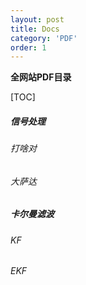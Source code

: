 ```yaml
---
layout: post
title: Docs
category: 'PDF'
order: 1
---
```


**全网站PDF目录**

[TOC]


##### 信号处理
###### 打啥对
###### 大萨达
##### 卡尔曼滤波
###### KF
###### EKF
